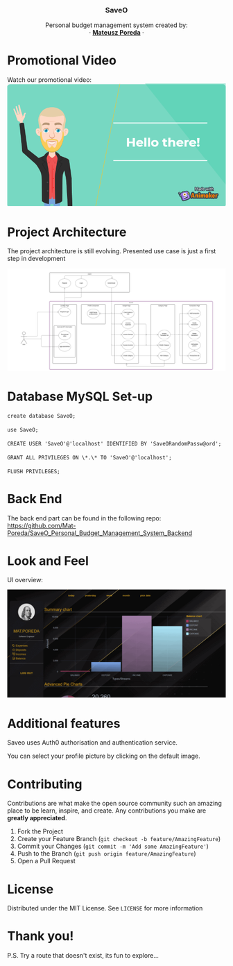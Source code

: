 
<br />
<p align="center">

  <h3 align="center">SaveO</h3>

  <p align="center">
    Personal budget management system created by:
    <br />
    ·
    <a href="https://github.com/Mat-Poreda"><strong>Mateusz Poreda</strong></a>
    ·
  </p>
  
  
  Promotional Video
  ===========================
  
  Watch our promotional video:
  [![Promo video](src/assets/img/promo_vid.png)](https://app.animaker.com/video/G9ZJHDG652J17TK8)
  
  Project Architecture
  ===========================
  
  The project architecture is still evolving. Presented use case is just a first step in development
  
  <img alt="use case" src="src/assets/img/SaveO_UseCase.svg">
  
  Database MySQL Set-up
  ===========================
  ```
  create database SaveO;

  use SaveO;

  CREATE USER 'SaveO'@'localhost' IDENTIFIED BY 'SaveORandomPassw@ord';

  GRANT ALL PRIVILEGES ON \*.\* TO 'SaveO'@'localhost';

  FLUSH PRIVILEGES;
  ```
  Back End
  ===========================
  
  The back end part can be found in the following repo: https://github.com/Mat-Poreda/SaveO_Personal_Budget_Management_System_Backend
  
  
  Look and Feel
  ===========================
  
  UI overview:
  
  <img alt="slideshow" src="src/assets/img/slides.gif">
  
  Additional features
  ===========================
  
  Saveo uses Auth0 authorisation and authentication service.
  
  You can select your profile picture by clicking on the default image.
  
  Contributing
  ===========================
  
  Contributions are what make the open source community such an amazing place to be learn, inspire, and create. Any contributions you make are 
  **greatly appreciated**.

  1. Fork the Project
  2. Create your Feature Branch (`git checkout -b feature/AmazingFeature`)
  3. Commit your Changes (`git commit -m 'Add some AmazingFeature'`)
  4. Push to the Branch (`git push origin feature/AmazingFeature`)
  5. Open a Pull Request


  License
  ===========================

  Distributed under the MIT License. See `LICENSE` for more information


  Thank you!
  ===========================
  
  P.S. Try a route that doesn't exist, its fun to explore...
  

